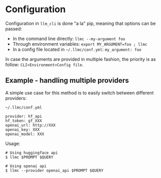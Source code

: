 # Configuration

Configuration in `llm_cli` is done "a la" pip, meaning that options can be passed:
- In the command line directly: `llmc --my-argument foo`
- Through environment variables: `export MY_ARGUMENT=foo ; llmc`
- In a config file located in `~/.llmc/conf.yml`: `my_argument: foo`

In case the arguments are provided in multiple fashion, the priority is as follow:
`CLI>Environment>Config file`.

## Example - handling multiple providers
A simple use case for this method is to easily switch between different providers:

`~/.llmc/conf.yml`
```
provider: hf_api
hf_token: gf_XXX
openai_url: http://XXX
openai_key: XXX
openai_model: XXX
```

Usage:
```shell
# Using huggingface api
$ llmc $PROMPT $QUERY

# Using openai api
$ llmc --provider openai_api $PROMPT $QUERY
```